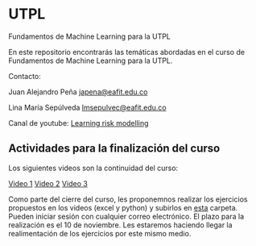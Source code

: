 # UTPL
Fundamentos de Machine Learning para la UTPL

En este repositorio encontrarás las temáticas abordadas en el curso de Fundamentos de Machine Learning para la UTPL.

Contacto:

Juan Alejandro Peña japena@eafit.edu.co

Lina María Sepúlveda lmsepulvec@eafit.edu.co

Canal de youtube: [Learning risk modelling](https://www.youtube.com/@LearningRiskModelling/videos)

## Actividades para la finalización del curso

Los siguientes videos son la continuidad del curso:

[Video 1](https://youtu.be/z_xI7Lv-Kqc)
[Video 2](https://youtu.be/ZAT9zFP8BO4)
[Video 3](https://youtu.be/UuXKHDdlWGA)

Como parte del cierre del curso, les proponemnos realizar los ejercicios propuestos en los videos (excel y python) y subirlos en [esta](https://eafit-my.sharepoint.com/:f:/g/personal/lmsepulvec_eafit_edu_co/Enii5QT8yRxNk07BEzDLdiQBZC6hFm4xbV0tcpFlgI6bvg?e=jRxhs8) carpeta. Pueden iniciar sesión con cualquier correo electrónico. El plazo para la realización es el 10 de noviembre. Les estaremos haciendo llegar la realimentación de los ejercicios por este mismo medio.


